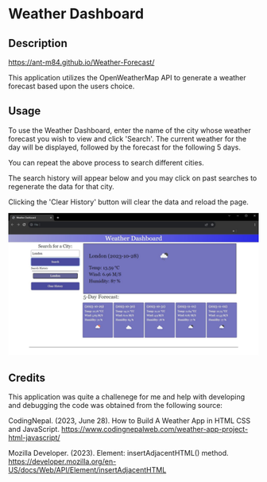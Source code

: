 # Weather Dashboard

## Description

https://ant-m84.github.io/Weather-Forecast/

This application utilizes the OpenWeatherMap API to generate a weather forecast based upon the users choice.

## Usage

To use the Weather Dashboard, enter the name of the city whose weather forecast you wish to view and click 'Search'. The current weather for the day will be displayed, followed by the forecast for the following 5 days.

You can repeat the above process to search different cities.

The search history will appear below and you may click on past searches to regenerate the data for that city.

Clicking the 'Clear History' button will clear the data and reload the page.

![Weather Dashboard Application](assets/images/weather-dashboard.jpg)

## Credits

This application was quite a challenege for me and help with developing and debugging the code was obtained from the following source:

CodingNepal. (2023, June 28). How to Build A Weather App in HTML CSS and JavaScript. https://www.codingnepalweb.com/weather-app-project-html-javascript/

Mozilla Developer. (2023). Element: insertAdjacentHTML() method. https://developer.mozilla.org/en-US/docs/Web/API/Element/insertAdjacentHTML
